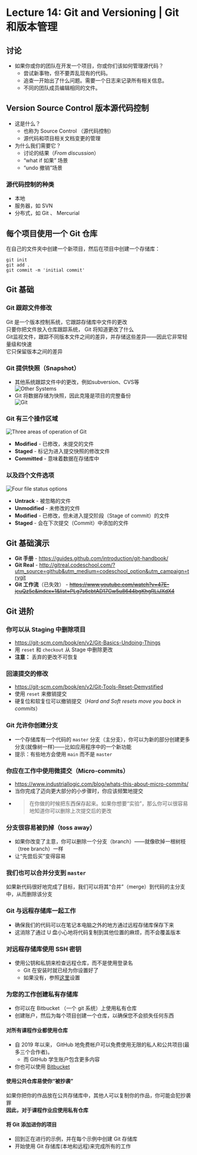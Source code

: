 # Lecture 14: Git and Versioning | Git 和版本管理  

## 讨论  
- 如果你或你的团队在开发一个项目，你或你们该如何管理源代码？  
    - 尝试新事物，但不要弄乱现有的代码。  
    - 追查一开始出了什么问题。需要一个日志来记录所有相关信息。  
    - 不同的团队成员编辑相同的文件。  

## Version Source Control 版本源代码控制  
- 这是什么？  
    - 也称为 Source Control （源代码控制）  
    - 源代码和项目相关文档变更的管理  
- 为什么我们需要它？  
    - 讨论的结果（_From discussion_）  
    - “what if 如果” 场景  
    - “undo 撤销”场景  

### 源代码控制的种类  
- 本地  
- 服务器，如 SVN  
- 分布式，如 Git 、 Mercurial  

## 每个项目使用一个 Git 仓库  
在自己的文件夹中创建一个新项目，然后在项目中创建一个存储库：  
```Shell
git init
git add .
git commit -m 'initial commit'
```

## Git 基础  
### Git 跟踪文件修改  
Git 是一个版本控制系统，它跟踪存储库中文件的更改  
只要你把文件放入仓库跟踪系统， Git 将知道更改了什么  
Git监视文件，跟踪不同版本文件之间的差异，并存储这些差异——因此它非常轻量级和快速  
它只保留版本之间的差异  

### Git 提供快照（Snapshot）  
- 其他系统跟踪文件中的更改，例如subversion、CVS等  
    ![Other Systems](img/14-01-Other_Systems.png)  
- Git 将数据存储为快照，因此克隆是项目的完整备份  
    ![Git](img/14-02-Git.png)  

### Git 有三个操作区域  
![Three areas of operation of Git](img/14-03-Three_areas_of_operation_of_Git.png)  
- **Modified** - 已修改，未提交的文件  
- **Staged** - 标记为进入提交快照的修改文件  
- **Committed** - 意味着数据在存储库中  

### 以及四个文件选项  
![Four file status options](img/14-04-Four_file_status_options.png)  
- **Untrack** - 被忽略的文件  
- **Unmodified** - 未修改的文件  
- **Modified** - 已修改，但未进入提交阶段（Stage of commit）的文件  
- **Staged** - 会在下次提交（Commit）中添加的文件  

## Git 基础演示  
- **Git 手册** - https://guides.github.com/introduction/git-handbook/  
- **Git Real** - http://gitreal.codeschool.com/?utm_source=github&utm_medium=codeschool_option&utm_campaign=trygit  
- **Git 工作流**（已失效） - <del>https://www.youtube.com/watch?v=47E-jcuQz5c&index=1&list=PLg7s6cbtAD17Gw5u8644bgKhgRLiJXdX4</del>  

## Git 进阶  
### 你可以从 Staging 中删除项目  
- https://git-scm.com/book/en/v2/Git-Basics-Undoing-Things  
- 用 `reset` 和 `checkout` 从 Stage 中删除更改  
- **注意：** 丢弃的更改不可恢复  

### 回滚提交的修改  
- https://git-scm.com/book/en/v2/Git-Tools-Reset-Demystified  
- 使用 `reset` 来撤销提交
- 硬复位和软复位可以撤销提交（_Hard and Soft resets move you back in commits_）

### Git 允许你创建分支  
- 一个存储库有一个代码的 `master` 分支（主分支），你可以为新的部分创建更多分支(就像树一样)——比如应用程序中的一个新功能  
- 提示：有些地方会使用 `main` 而不是 `master`  

### 你应在工作中使用微提交（Micro-commits）  
- https://www.industriallogic.com/blog/whats-this-about-micro-commits/  
- 当你完成了迈向更大部分的小步骤时，你应该频繁地提交  
- > 在你做的时候把东西保存起来。如果你想要“实验”，那么你可以很容易地知道你可以删除上次提交后的更改  

### 分支很容易被扔掉（toss away）  
- 如果你改变了主意，你可以删除一个分支（branch）——就像砍掉一根树枝（tree branch）一样  
- 让“先尝后买”变得容易  

### 我们也可以合并分支到 `master`  
如果新代码很好地完成了目标，我们可以将其“合并”（merge）到代码的主分支中，从而删除该分支  

### Git 与远程存储库一起工作  
- 确保我们的代码可以在笔记本电脑之外的地方通过远程存储库保存下来  
- 这消除了通过 U 盘小心地将代码复制到其他位置的麻烦，而不会覆盖版本  

### 对远程存储库使用 SSH 密钥  
- 使用公钥和私钥来检查远程仓库，而不是使用登录名  
    - Git 在安装时就已经为你设置好了  
    - 如果没有，参照[这里](http://git-scm.com/book/en/Git-on-the-Server-Generating-Your-SSH-Public-Key)设置  

### 为您的工作创建私有存储库  
- 你可以在 Bitbucket （一个 git 系统）上使用私有仓库  
- 创建账户，然后为每个项目创建一个仓库，以确保您不会损失任何东西  

#### 对**所有**课程作业都使用仓库  
- 自 2019 年以来， GitHub 地免费帐户可以免费使用无限的私人和公共项目(最多三个合作者)。  
    - 而 GitHub 学生账户包含更多内容  
- 你也可以使用 [Bitbucket](https://bitbucket.org/)  

#### 使用公共仓库易使你“被抄袭”  
如果你把你的作品放在公共存储库中，其他人可以复制你的作品，你可能会犯抄袭罪  
**因此，对于课程作业应使用私有仓库**  

#### 将 Git 添加进你的项目  
- 回到正在进行的示例，并在每个示例中创建 Git 存储库  
- 开始使用 Git 存储库(本地和远程)来完成所有的工作  